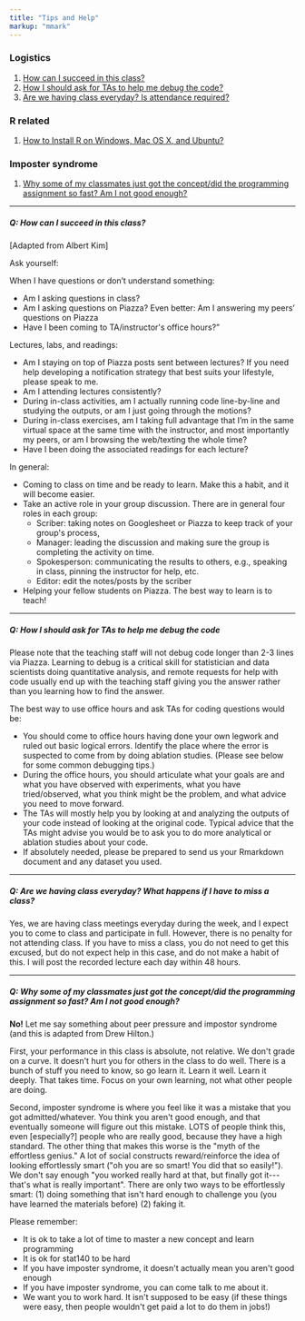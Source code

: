 ```yaml
---
title: "Tips and Help"
markup: "mmark"
---
```

### Logistics
1. [How can I succeed in this class?](#success)
2. [How I should ask for TAs to help me debug the code?](#debug)
3. [Are we having class everyday? Is attendance required?](#attendance)

### R related 
1. [How to Install R on Windows, Mac OS X, and Ubuntu?](https://www.datacamp.com/community/tutorials/installing-R-windows-mac-ubuntu)

### Imposter syndrome
1. [Why some of my classmates just got the concept/did the programming assignment so fast? Am I not good enough?](#imposter)

<hr>

##### <a name="success"></a>Q: How can I succeed in this class?
[Adapted from Albert Kim]

Ask yourself:

When I have questions or don’t understand something:
* Am I asking questions in class?
* Am I asking questions on Piazza? Even better: Am I answering my peers’ questions on Piazza
* Have I been coming to TA/instructor's office hours?”

Lectures, labs, and readings:
* Am I staying on top of Piazza posts sent between lectures? If you need help developing a notification strategy that best suits your lifestyle, please speak to me.
* Am I attending lectures consistently?
* During in-class activities, am I actually running code line-by-line and studying the outputs, or am I just going through the motions?
* During in-class exercises, am I taking full advantage that I’m in the same virtual space at the same time with the instructor, and most importantly my peers, or am I browsing the web/texting the whole time?
* Have I been doing the associated readings for each lecture?

In general:
* Coming to class on time and be ready to learn. Make this a habit, and it will become easier. 
* Take an active role in your group discussion. There are in general four roles in each group:
    * Scriber: taking notes on Googlesheet or Piazza to keep track of your group's process, 
    * Manager: leading the discussion and making sure the group is completing the activity on time.
    * Spokesperson: communicating the results to others, e.g., speaking in class, pinning the instructor for help, etc. 
    * Editor: edit the notes/posts by the scriber
*  Helping your fellow students on Piazza. The best way to learn is to teach!

<hr>

##### <a name="debug"></a>Q: How I should ask for TAs to help me debug the code

Please note that the teaching staff will not debug code longer than 2-3 lines via Piazza. Learning to debug is a critical skill for statistician and data scientists doing quantitative analysis, and remote requests for help with code usually end up with the teaching staff giving you the answer rather than you learning how to find the answer.

The best way to use office hours and ask TAs for coding questions would be:
* You should come to office hours having done your own legwork and ruled out basic logical errors. Identify the place where the error is suspected to come from by doing ablation studies. (Please see below for some common debugging tips.)
* During the office hours, you should articulate what your goals are and what you have observed with experiments, what you have tried/observed, what you think might be the problem, and what advice you need to move forward.
* The TAs will mostly help you by looking at and analyzing the outputs of your code instead of looking at the original code. Typical advice that the TAs might advise you would be to ask you to do more analytical or ablation studies about your code. 
* If absolutely needed, please be prepared to send us your Rmarkdown document and any dataset you used. 

<hr> 

##### <a name="success"></a>Q: Are we having class everyday? What happens if I have to miss a class?

Yes, we are having class meetings everyday during the week, and I expect you to come to class and participate in full. However, there is no penalty for not attending class. If you have to miss a class, you do not need to get this excused, but do not expect help in this case, and do not make a habit of this. I will post the recorded lecture each day within 48 hours. 

<hr> 

##### <a name="imposter"></a>Q: Why some of my classmates just got the concept/did the programming assignment so fast? Am I not good enough?

**No!** Let me say something about peer pressure and impostor syndrome (and this is adapted from Drew Hilton.)

First, your performance in this class is absolute, not relative.  We don't grade on a curve.  It doesn't hurt you for others in the class to do well.  There is a bunch of stuff you need to know, so go learn it.  Learn it well.  Learn it deeply. That takes time.  Focus on your own learning, not what other people are doing. 

Second, imposter syndrome is where you feel like it was a mistake that you got admitted/whatever.  You think you aren't good enough, and that eventually someone will figure out this mistake. LOTS of people think this, even [especially?] people who are really good, because they have a high standard. The other thing that makes this worse is the "myth of the effortless genius."   A lot of social constructs reward/reinforce the idea of looking effortlessly smart  ("oh you are so smart! You did that so easily!").   We don't say enough "you worked really hard at that, but finally got it---that's what is really important".   There are only two ways to be effortlessly smart:  (1) doing something that isn't hard enough to challenge you (you have learned the materials before) (2) faking it. 

Please remember:
- It is ok to take a lot of time to master a new concept and learn programming
- It is ok for stat140 to be hard
- If you have imposter syndrome, it doesn't actually mean you aren't good enough
- If you have imposter syndrome, you can come talk to me about it.
- We want you to work hard.  It isn't supposed to be easy (if these things were easy, then people wouldn't get paid a lot to do them in jobs!) 

<br> 
